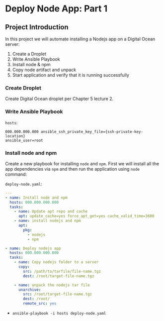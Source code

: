 # Deploy Node App: Part 1

## Project Introduction

In this project we will automate installing a Nodejs app on a Digital Ocean
server:

1. Create a Droplet
2. Write Ansible Playbook
3. Install node & npm
4. Copy node artifact and unpack
5. Start application and verify that it is running successfully

### Create Droplet

Create Digital Ocean droplet per Chapter 5 lecture 2.

### Write Ansible Playbook

`hosts`:

```
000.000.000.000 ansible_ssh_private_key_file={ssh-private-key-location}
ansible_user=root
```

### Install node and npm

Create a new playbook for installing `node` and `npm`. First we will install all
the app dependencies via `npm` and then run the application using `node`
command:

`deploy-node.yaml`:

```yaml
---
- name: Install node and npm
  hosts: 000.000.000.000
  tasks:
    - name: Update apt repo and cache
      apt: update_cache=yes force_apt_get=yes cache_valid_time=3600
    - name: install nodejs and npm
      apt:
        pkg:
          - nodejs
          - npm

- name: Deploy nodejs app
  hosts: 000.000.000.000
  tasks:
    - name: Copy nodejs folder to a server
      copy:
        src: /path/to/tarfile/file-name.tgz
        dest: /root/target-file-name.tgz

    - name: unpack the nodejs tar file
      unarchive:
        src: /root/target-file-name.tgz
        dest: /root/
        remote_src: yes
```

- `ansible-playbook -i hosts deploy-node.yaml`
